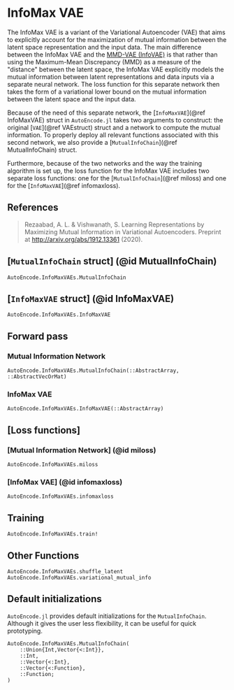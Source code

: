 # InfoMax VAE

The InfoMax VAE is a variant of the Variational Autoencoder (VAE) that aims to
explicitly account for the maximization of mutual information between the latent
space representation and the input data. The main difference between the InfoMax
VAE and the [MMD-VAE (InfoVAE)](@ref) is that rather than using the Maximum-Mean
Discrepancy (MMD) as a measure of the "distance" between the latent space, the
InfoMax VAE explicitly models the mutual information between latent
representations and data inputs via a separate neural network. The loss function
for this separate network then takes the form of a variational lower bound on
the mutual information between the latent space and the input data.

Because of the need of this separate network, the [`InfoMaxVAE`](@ref
InfoMaxVAE) struct in `AutoEncode.jl` takes two arguments to construct: the
original [`VAE`](@ref VAEstruct) struct and a network to compute the mutual
information. To properly deploy all relevant functions associated with this
second network, we also provide a [`MutualInfoChain`](@ref MutualInfoChain)
struct.

Furthermore, because of the two networks and the way the training algorithm is
set up, the loss function for the InfoMax VAE includes two separate loss
functions: one for the [`MutualInfoChain`](@ref miloss) and one for the
[`InfoMaxVAE`](@ref infomaxloss).

## References

> Rezaabad, A. L. & Vishwanath, S. Learning Representations by Maximizing Mutual
> Information in Variational Autoencoders. Preprint at
> http://arxiv.org/abs/1912.13361 (2020).

## [`MutualInfoChain` struct] (@id MutualInfoChain)

```@docs
AutoEncode.InfoMaxVAEs.MutualInfoChain
```

## [`InfoMaxVAE` struct] (@id InfoMaxVAE)

```@docs
AutoEncode.InfoMaxVAEs.InfoMaxVAE
```

## Forward pass

### Mutual Information Network

```@docs
AutoEncode.InfoMaxVAEs.MutualInfoChain(::AbstractArray, ::AbstractVecOrMat)

```

### InfoMax VAE
```@docs
AutoEncode.InfoMaxVAEs.InfoMaxVAE(::AbstractArray)
```

## [Loss functions] 

### [Mutual Information Network] (@id miloss)
```@docs
AutoEncode.InfoMaxVAEs.miloss
```

### [InfoMax VAE] (@id infomaxloss)
```@docs
AutoEncode.InfoMaxVAEs.infomaxloss
```

## Training

```@docs
AutoEncode.InfoMaxVAEs.train!
```

## Other Functions

```@docs
AutoEncode.InfoMaxVAEs.shuffle_latent
AutoEncode.InfoMaxVAEs.variational_mutual_info
```

## Default initializations

`AutoEncode.jl` provides default initializations for the `MutualInfoChain`.
Although it gives the user less flexibility, it can be useful for quick
prototyping.

```@docs
AutoEncode.InfoMaxVAEs.MutualInfoChain(
    ::Union{Int,Vector{<:Int}},
    ::Int,
    ::Vector{<:Int},
    ::Vector{<:Function},
    ::Function;
)
```